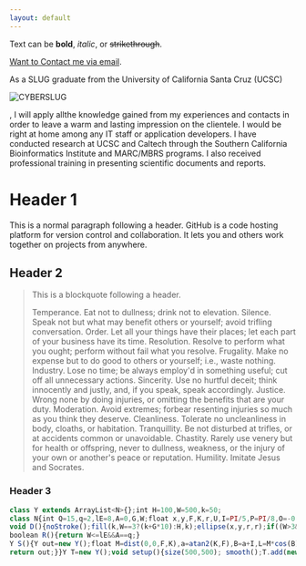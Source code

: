 ```yaml
---
layout: default
---
```


Text can be **bold**, _italic_, or ~~strikethrough~~.

[Want to Contact me via email]("mailto:someone@example.com").

As a SLUG graduate from the University of California Santa Cruz (UCSC)

![CYBERSLUG](https://www.soe.ucsc.edu/sites/default/files/cyber-slug.svg)

, I will apply allthe knowledge gained from my experiences and contacts in order to leave a
warm and lasting impression on the clientele. I would be right at home among
any IT staff or application developers. I have conducted research at UCSC and
Caltech through the Southern California Bioinformatics Institute and
MARC/MBRS programs. I also received professional training in presenting
scientific documents and reports.

# Header 1

This is a normal paragraph following a header. GitHub is a code hosting platform for version control and collaboration. It lets you and others work together on projects from anywhere.

## Header 2

> This is a blockquote following a header.
>
> Temperance. Eat not to dullness; drink not to elevation.
>Silence. Speak not but what may benefit others or yourself; avoid trifling conversation.
>Order. Let all your things have their places; let each part of your business have its time.
>Resolution. Resolve to perform what you ought; perform without fail what you resolve.
>Frugality. Make no expense but to do good to others or yourself; i.e., waste nothing.
>Industry. Lose no time; be always employ'd in something useful; cut off all unnecessary actions.
>Sincerity. Use no hurtful deceit; think innocently and justly, and, if you speak, speak accordingly.
>Justice. Wrong none by doing injuries, or omitting the benefits that are your duty.
>Moderation. Avoid extremes; forbear resenting injuries so much as you think they deserve.
>Cleanliness. Tolerate no uncleanliness in body, cloaths, or habitation.
>Tranquillity. Be not disturbed at trifles, or at accidents common or unavoidable.
>Chastity. Rarely use venery but for health or offspring, never to dullness, weakness, or the injury of your own or another's peace or reputation.
>Humility. Imitate Jesus and Socrates.

### Header 3

```js
class Y extends ArrayList<N>{};int H=100,W=500,k=50;
class N{int Q=15,q=2,lE=8,A=0,G,W;float x,y,F,K,r,U,I=PI/5,P=PI/8,O=-0.134;N(float a,float b,float c,float d,float e,float f,int g,int h){r=a;x=b;y=c;F=d;K=e;U=f;G=g;W=h;}
void D(){noStroke();fill(k,W==3?(k+G*10):H,k);ellipse(x,y,r,r);if((W>3&&A<q)||W==lE&&G==Q){pushMatrix();translate(x,y);scale(r*10);rotate(atan2(K,F));fill(H,255,H);arc(0,O,1,.7,0+P,PI-P,2);arc(0,-O,1,.7,PI+P,2*PI-P,2);popMatrix();}A++;}
boolean R(){return W<=lE&&A==q;}
Y S(){Y out=new Y();float M=dist(0,0,F,K),a=atan2(K,F),B=a+I,L=M*cos(B),C=M*sin(B),J=3.0/4;if(G==Q){if(W<lE){if(W>2)J=0.8;out.add(new N(r*0.9,x+L,y+C,L*J,C*J,-U,0,W+1));B=a-I;L=M*cos(B);C=M*sin(B);out.add(new N(r*0.9,x+L,y+C,L*J,C*J,-U,0,W+1));}}else{a+=U;L=M*cos(a);C=M*sin(a);out.add(new N(r,x+L,y+C,L,C,U,G+1,W));}
return out;}}Y T=new Y();void setup(){size(500,500); smooth();T.add(new N(3,W/2,W*9/10,-2,-6,PI/H,0,0));}void draw(){background(255);Y M=new Y();for(N t:T){t.D();if(t.R()){M.addAll(t.S());}}T.addAll(M);}
```
<!--
```ruby
# Ruby code with syntax highlighting
GitHubPages::Dependencies.gems.each do |gem, version|
  s.add_dependency(gem, "= #{version}")
end
```

#### Header 4

*   This is an unordered list following a header.
*   This is an unordered list following a header.
*   This is an unordered list following a header.

##### Header 5

1.  This is an ordered list following a header.
2.  This is an ordered list following a header.
3.  This is an ordered list following a header.

###### Header 6

| head1        | head two          | three |
|:-------------|:------------------|:------|
| ok           | good swedish fish | nice  |
| out of stock | good and plenty   | nice  |
| ok           | good `oreos`      | hmm   |
| ok           | good `zoute` drop | yumm  |

### There's a horizontal rule below this.

* * *

### Here is an unordered list:

*   Item foo
*   Item bar
*   Item baz
*   Item zip

### And an ordered list:

1.  Item one
1.  Item two
1.  Item three
1.  Item four

### And a nested list:

- level 1 item
  - level 2 item
  - level 2 item
    - level 3 item
    - level 3 item
- level 1 item
  - level 2 item
  - level 2 item
  - level 2 item
- level 1 item
  - level 2 item
  - level 2 item
- level 1 item

### Small image

![Octocat](https://assets-cdn.github.com/images/icons/emoji/octocat.png)

### Large image

![Branching](https://guides.github.com/activities/hello-world/branching.png)


### Definition lists can be used with HTML syntax.

<dl>
<dt>Name</dt>
<dd>Godzilla</dd>
<dt>Born</dt>
<dd>1952</dd>
<dt>Birthplace</dt>
<dd>Japan</dd>
<dt>Color</dt>
<dd>Green</dd>
</dl>

```
Long, single-line code blocks should not wrap. They should horizontally scroll if they are too long. This line should be long enough to demonstrate this.
```

```
The final element.
```
-->
